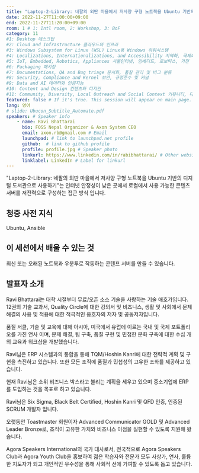 ```yaml
---
title: "Laptop-2-Library: 네팔의 외딴 마을에서 저사양 구형 노트북을 Ubuntu 기반의 디지털 도서관으로 사용하기"
date: 2022-11-27T11:00:00+09:00
end: 2022-11-27T11:20:00+09:00
room: 1 # 1: Intl room, 2: Workshop, 3: BoF
category: 11
#1: Desktop 데스크탑
#2: Cloud and Infrastructure 클라우드와 인프라
#3: Windows Subsystem for Linux (WSL) Linux용 Windows 하위시스템
#4: Localizations, Internationalizations, and Accessibility 지역화, 국제화 및 접근성
#5: IoT, Embedded, Robotics, Appliances 사물인터넷, 임베디드, 로보틱스, 가전
#6: Packaging 패키징
#7: Documentations, QA and Bug triage 문서화, 품질 관리 및 버그 분류
#8: Security, Compliance and Kernel 보안, 규정준수 및 커널
#9: Data and AI 데이터와 인공지능
#10: Content and Design 컨텐츠와 디지인
#11: Community, Diversity, Local Outreach and Social Context 커뮤니티, 다양성, 지역 사회 협력과 사회적 관점
featured: false # If it's true. This session will appear on main page.
lang: 영어
# slide: Ubucon_Subtitle_Automate.pdf
speakers: # Speaker info
    - name: Ravi Bhattarai
      bio: FOSS Nepal Organizer & Axon System CEO
      email: axon.rb@gmail.com # Email
      launchpad: # link to launchpad.net profile
      github:  # link to github profile
      profile: profile.jpg # Speaker photo
      linkurl: https://www.linkedin.com/in/rabibhattarai/ # Other website link url
      linklabel: LinkedIn # Label for linkurl
---
```


"Laptop-2-Library: 네팔의 외딴 마을에서 저사양 구형 노트북을 Ubuntu 기반의 디지털 도서관으로 사용하기"는 인터넷 안정성이 낮은 곳에서 로컬에서 사용 가능한 콘텐츠 서버를 저전력으로 구성하는 접근 방식 입니다.
## 청중 사전 지식
Ubuntu, Ansible

## 이 세션에서 배울 수 있는 것
최신 또는 오래된 노트북과 우분투로 작동하는 콘텐프 서버를 만들 수 있습니다.

## 발표자 소개
Ravi Bhattarai는 대학 시절부터 무료/오픈 소스 기술을 사랑하는 기술 애호가입니다. 12권의 기술 교과서, Quality Circle에 대한 강의서 및 비즈니스, 생활 및 사회에서 문제 해결의 사용 및 적용에 대한 적극적인 옹호자의 저자 및 공동저자입니다.

품질 서클, 기술 및 교육에 대해 아시아, 미국에서 유럽에 이르는 국내 및 국제 포트폴리오를 가진 연사 이며, 문제 해결, 팀 구축, 품질 구현 및 민첩한 문화 구축에 대한 수십 개의 교육과 워크샵을 개발했습니다.

Ravi님은 ERP 시스템과의 통합을 통해 TQM/Hoshin Kanri에 대한 전략적 계획 및 구현을 촉진하고 있습니다. 또한 모든 조직에 품질과 민첩성의 고유한 조화를 제공하고 있습니다.

현재 Ravi님은 소위 비즈니스 박스라고 불리는 계획을 세우고 있으며 중소기업에 ERP를 도입하는 것을 목표로 하고 있습니다.

Ravi님은 Six Sigma, Black Belt Certified, Hoshin Kanri 및 QFD 인증, 인증된 SCRUM 개발자 입니다.

오랫동안 Toastmaster 회원이자 Advanced Communicator GOLD 및 Advanced Leader Bronze로, 조직이 고유한 가치와 비즈니스 이점을 실현할 수 있도록 지원해 왔습니다.

Agora Speakers International의 국가 대사로서, 전국적으로 Agora Speakers Club과 Agora Youth Club을 홍보하여 젊은 학습자와 전문가 모두 사상가, 연사, 훌륭한 지도자가 되고 개인적인 우수성을 통해 사회적 선에 기여할 수 있도록 돕고 있습니다.